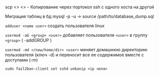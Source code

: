 scp <> <> - Копирование через портокол ssh с одного хоста на другой

Миграция таблиц в бд
mysql -p -u <user> <database> -> source /path/to/database_dump.sql

`adduser <name user>` создать пользователя linux

`usermod -aG <group> <user>` добавляет пользователя `<user>` в группу `<group>` ( -addGROUP )

`usermod -md </new/home/dir> <user>` меняет домашнюю директорию пользователя (ключ -d) и переносит все ее содержимое вместе с доступами (-m)

`sudo fail2ban-client set sshd unbanip <ip чела>`

